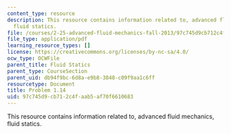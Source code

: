 ```yaml
---
content_type: resource
description: This resource contains information related to, advanced fluid mechanics,
  fluid statics.
file: /courses/2-25-advanced-fluid-mechanics-fall-2013/97c745d9cb712c4faab5af70f6610683_MIT2_25F13_Shapi1.14_Probl.pdf
file_type: application/pdf
learning_resource_types: []
license: https://creativecommons.org/licenses/by-nc-sa/4.0/
ocw_type: OCWFile
parent_title: Fluid Statics
parent_type: CourseSection
parent_uid: db94f9bc-6d8a-e9b8-3848-c09f9aa1c6ff
resourcetype: Document
title: Problem 1.14
uid: 97c745d9-cb71-2c4f-aab5-af70f6610683
---
```

This resource contains information related to, advanced fluid mechanics, fluid statics.